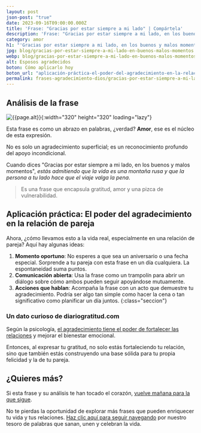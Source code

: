 ```yaml
---
layout: post
json-post: "true"
date: 2023-09-16T09:00:00.000Z
title: 'Frase: "Gracias por estar siempre a mi lado" | Compártela'
description: 'Frase: "Gracias por estar siempre a mi lado, en los buenos y malos momentos". ¡No esperes más y agradece el amor incondicional!'
category: amor
h1: "'Gracias por estar siempre a mi lado, en los buenos y malos momentos'"
jpg: blog/gracias-por-estar-siempre-a-mi-lado-en-buenos-malos-momentos.jpg
webp: blog/gracias-por-estar-siempre-a-mi-lado-en-buenos-malos-momentos.webp
alt: Esposos agradecidos
boton: Cómo aplicarlo hoy
boton_url: "aplicación-práctica-el-poder-del-agradecimiento-en-la-relación-de-pareja"
permalink: frases-agradecimiento-dios/gracias-por-estar-siempre-a-mi-lado-en-buenos-malos-momentos
---
```

## Análisis de la frase

![{{page.alt}}]({{site.baseurl}}/img/{{page.webp}}){:width="320" height="320" loading="lazy"}

Esta frase es como un abrazo en palabras, ¿verdad? **Amor**, ese es el núcleo de esta expresión.

No es solo un agradecimiento superficial; es un reconocimiento profundo del apoyo incondicional.

Cuando dices "Gracias por estar siempre a mi lado, en los buenos y malos momentos", *estás admitiendo que la vida es una montaña rusa y que la persona a tu lado hace que el viaje valga la pena*.

>Es una frase que encapsula gratitud, amor y una pizca de vulnerabilidad.

## Aplicación práctica: El poder del agradecimiento en la relación de pareja

Ahora, ¿cómo llevamos esto a la vida real, especialmente en una relación de pareja? Aquí hay algunas ideas:

1. **Momento oportuno**: No esperes a que sea un aniversario o una fecha especial. Sorprende a tu pareja con esta frase en un día cualquiera. La espontaneidad suma puntos.
2. **Comunicación abierta**: Usa la frase como un trampolín para abrir un diálogo sobre cómo ambos pueden seguir apoyándose mutuamente.
3. **Acciones que hablan**: Acompaña la frase con un acto que demuestre tu agradecimiento. Podría ser algo tan simple como hacer la cena o tan significativo como planificar un día juntos.
{:class="seccion"}

### Un dato curioso de diariogratitud.com

Según la psicología, [el agradecimiento tiene el poder de fortalecer las relaciones]({{'frases-agradecimiento-amor'|relative_url}} "Frases gratitud amor") y mejorar el bienestar emocional.

Entonces, al expresar tu gratitud, no solo estás fortaleciendo tu relación, sino que también estás construyendo una base sólida para tu propia felicidad y la de tu pareja.

## ¿Quieres más?

Si esta frase y su análisis te han tocado el corazón, [vuelve mañana para la que sigue](/).

No te pierdas la oportunidad de explorar más frases que pueden enriquecer tu vida y tus relaciones. [Haz clic aquí para seguir navegando]({{'reflexiones'|relative_url}}) por nuestro tesoro de palabras que sanan, unen y celebran la vida.
